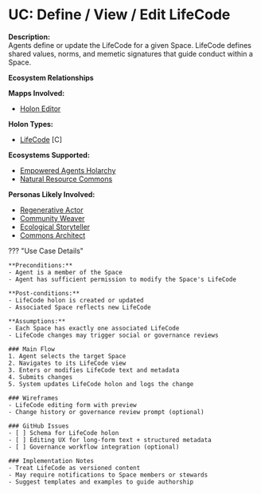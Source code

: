 # UC: Define / View / Edit LifeCode

**Description:**  
Agents define or update the LifeCode for a given Space. LifeCode defines shared values, norms, and memetic signatures that guide conduct within a Space.

**Ecosystem Relationships**

**Mapps Involved:**
- [Holon Editor](../mapps/holon-editor.md)

**Holon Types:**
- [LifeCode](../holon-types.md#lifecode) [C]

**Ecosystems Supported:**
- [Empowered Agents Holarchy](../ecosystem-activation.md#1-empowered-agents-holarchy)
- [Natural Resource Commons](../ecosystem-activation.md#5-natural-resource-commons)

**Personas Likely Involved:**
- [Regenerative Actor](../personas/regenerative-actor.md)
- [Community Weaver](../personas/community-weaver.md)
- [Ecological Storyteller](../personas/ecological-storyteller.md)
- [Commons Architect](../personas/commons-architect.md)

??? "Use Case Details"

    **Preconditions:**  
    - Agent is a member of the Space  
    - Agent has sufficient permission to modify the Space's LifeCode  

    **Post-conditions:**  
    - LifeCode holon is created or updated  
    - Associated Space reflects new LifeCode  

    **Assumptions:**  
    - Each Space has exactly one associated LifeCode  
    - LifeCode changes may trigger social or governance reviews  

    ### Main Flow
    1. Agent selects the target Space  
    2. Navigates to its LifeCode view  
    3. Enters or modifies LifeCode text and metadata  
    4. Submits changes  
    5. System updates LifeCode holon and logs the change  

    ### Wireframes
    - LifeCode editing form with preview  
    - Change history or governance review prompt (optional)

    ### GitHub Issues
    - [ ] Schema for LifeCode holon  
    - [ ] Editing UX for long-form text + structured metadata  
    - [ ] Governance workflow integration (optional)  

    ### Implementation Notes
    - Treat LifeCode as versioned content  
    - May require notifications to Space members or stewards  
    - Suggest templates and examples to guide authorship